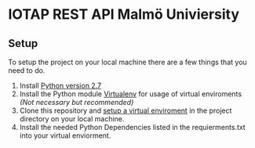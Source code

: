 # IOTAP REST API Malmö Univiersity

## Setup
To setup the project on your local machine there are a few things that you need to do.

1. Install [Python version 2.7](https://www.python.org/downloads/)
2. Install the Python module [Virtualenv](https://virtualenv.pypa.io/en/stable/) for usage of virtual enviroments *(Not necessary but recommended)*
3. Clone this repository and [setup a virtual enviroment](http://docs.python-guide.org/en/latest/dev/virtualenvs/) in the project directory on your local machine.
4. Install the needed Python Dependencies listed in the requierments.txt into your virtual enviorment.


